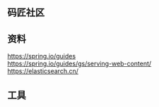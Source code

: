 ## 码匠社区

## 资料

https://spring.io/guides  
https://spring.io/guides/gs/serving-web-content/  
https://elasticsearch.cn/  

## 工具
